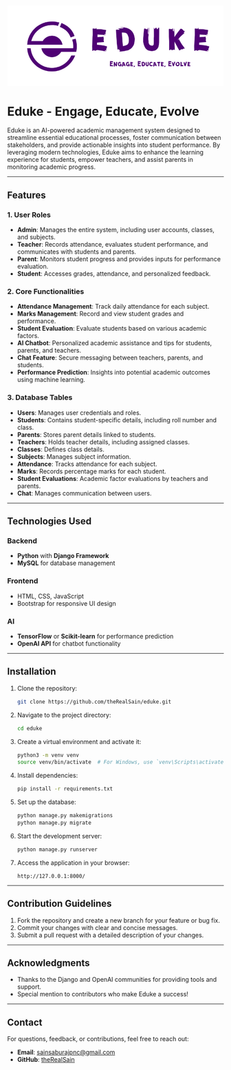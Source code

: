 ![Eduke Logo](https://github.com/theRealSain/eduke/blob/main/images/logo_text_long_bg.png)

# Eduke - Engage, Educate, Evolve

Eduke is an AI-powered academic management system designed to streamline essential educational processes, foster communication between stakeholders, and provide actionable insights into student performance. By leveraging modern technologies, Eduke aims to enhance the learning experience for students, empower teachers, and assist parents in monitoring academic progress.

---

## Features

### 1. User Roles
- **Admin**: Manages the entire system, including user accounts, classes, and subjects.
- **Teacher**: Records attendance, evaluates student performance, and communicates with students and parents.
- **Parent**: Monitors student progress and provides inputs for performance evaluation.
- **Student**: Accesses grades, attendance, and personalized feedback.

### 2. Core Functionalities
- **Attendance Management**: Track daily attendance for each subject.
- **Marks Management**: Record and view student grades and performance.
- **Student Evaluation**: Evaluate students based on various academic factors.
- **AI Chatbot**: Personalized academic assistance and tips for students, parents, and teachers.
- **Chat Feature**: Secure messaging between teachers, parents, and students.
- **Performance Prediction**: Insights into potential academic outcomes using machine learning.

### 3. Database Tables
- **Users**: Manages user credentials and roles.
- **Students**: Contains student-specific details, including roll number and class.
- **Parents**: Stores parent details linked to students.
- **Teachers**: Holds teacher details, including assigned classes.
- **Classes**: Defines class details.
- **Subjects**: Manages subject information.
- **Attendance**: Tracks attendance for each subject.
- **Marks**: Records percentage marks for each student.
- **Student Evaluations**: Academic factor evaluations by teachers and parents.
- **Chat**: Manages communication between users.

---

## Technologies Used

### Backend
- **Python** with **Django Framework**
- **MySQL** for database management

### Frontend
- HTML, CSS, JavaScript
- Bootstrap for responsive UI design

### AI
- **TensorFlow** or **Scikit-learn** for performance prediction
- **OpenAI API** for chatbot functionality

---

## Installation

1. Clone the repository:
   ```bash
   git clone https://github.com/theRealSain/eduke.git
   ```

2. Navigate to the project directory:
   ```bash
   cd eduke
   ```

3. Create a virtual environment and activate it:
   ```bash
   python3 -m venv venv
   source venv/bin/activate  # For Windows, use `venv\Scripts\activate`
   ```

4. Install dependencies:
   ```bash
   pip install -r requirements.txt
   ```

5. Set up the database:
   ```bash
   python manage.py makemigrations
   python manage.py migrate
   ```

6. Start the development server:
   ```bash
   python manage.py runserver
   ```

7. Access the application in your browser:
   ```
   http://127.0.0.1:8000/
   ```

---

## Contribution Guidelines

1. Fork the repository and create a new branch for your feature or bug fix.
2. Commit your changes with clear and concise messages.
3. Submit a pull request with a detailed description of your changes.


---

## Acknowledgments

- Thanks to the Django and OpenAI communities for providing tools and support.
- Special mention to contributors who make Eduke a success!

---

## Contact

For questions, feedback, or contributions, feel free to reach out:
- **Email**: sainsaburajpnc@gmail.com
- **GitHub**: [theRealSain](https://github.com/theRealSain)

